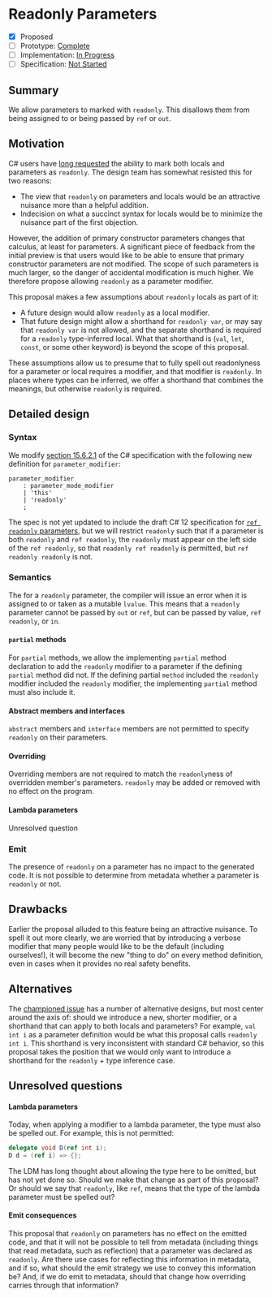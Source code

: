 # Readonly Parameters

* [x] Proposed
* [ ] Prototype: [Complete](https://github.com/PROTOTYPE_OWNER/roslyn/BRANCH_NAME)
* [ ] Implementation: [In Progress](https://github.com/dotnet/roslyn/BRANCH_NAME)
* [ ] Specification: [Not Started](pr/1)

## Summary
[summary]: #summary

We allow parameters to marked with `readonly`. This disallows them from being assigned to or being passed by `ref` or `out`.

## Motivation
[motivation]: #motivation

C# users have [long requested](https://github.com/dotnet/csharplang/issues/188) the ability to mark both locals and parameters as `readonly`. The design team has somewhat resisted this for two reasons:

* The view that `readonly` on parameters and locals would be an attractive nuisance more than a helpful addition.
* Indecision on what a succinct syntax for locals would be to minimize the nuisance part of the first objection.

However, the addition of primary constructor parameters changes that calculus, at least for parameters. A significant piece of feedback from the initial preview is that users would like to be able to
ensure that primary constructor parameters are not modified. The scope of such parameters is much larger, so the danger of accidental modification is much higher. We therefore propose allowing `readonly`
as a parameter modifier.

This proposal makes a few assumptions about `readonly` locals as part of it:

* A future design would allow `readonly` as a local modifier.
* That future design might allow a shorthand for `readonly var`, or may say that `readonly var` is not allowed, and the separate shorthand is required for a `readonly` type-inferred local. What that shorthand
  is (`val`, `let`, `const`, or some other keyword) is beyond the scope of this proposal.

These assumptions allow us to presume that to fully spell out readonlyness for a parameter or local requires a modifier, and that modifier is `readonly`. In places where types can be inferred, we offer a
shorthand that combines the meanings, but otherwise `readonly` is required.

## Detailed design
[design]: #detailed-design

### Syntax

We modify [section 15.6.2.1](https://github.com/dotnet/csharpstandard/blob/draft-v7/standard/classes.md#15621-general) of the C# specification with the following new definition for `parameter_modifier`:

```antlr
parameter_modifier
    : parameter_mode_modifier
    | 'this'
    | 'readonly'
    ;
```

The spec is not yet updated to include the draft C# 12 specification for [`ref readonly` parameters](https://github.com/dotnet/csharplang/blob/main/proposals/ref-readonly-parameters.md), but we will restrict
`readonly` such that if a parameter is both `readonly` and `ref readonly`, the `readonly` must appear on the left side of the `ref readonly`, so that `readonly ref readonly` is permitted, but `ref readonly readonly`
is not.

### Semantics

The for a `readonly` parameter, the compiler will issue an error when it is assigned to or taken as a mutable `lvalue`. This means that a `readonly` parameter cannot be passed by `out` or `ref`, but can be passed
by value, `ref readonly`, or `in`.

#### `partial` methods

For `partial` methods, we allow the implementing `partial` method declaration to add the `readonly` modifier to a parameter if the defining `partial` method did not. If the defining partial `method` included the
`readonly` modifier included the `readonly` modifier, the implementing `partial` method must also include it.

#### Abstract members and interfaces

`abstract` members and `interface` members are not permitted to specify `readonly` on their parameters.

#### Overriding

Overriding members are not required to match the `readonly`ness of overridden member's parameters. `readonly` may be added or removed with no effect on the program.

#### Lambda parameters

Unresolved question

### Emit

The presence of `readonly` on a parameter has no impact to the generated code. It is not possible to determine from metadata whether a parameter is `readonly` or not.

## Drawbacks
[drawbacks]: #drawbacks

Earlier the proposal alluded to this feature being an attractive nuisance. To spell it out more clearly, we are worried that by introducing a verbose modifier that many people would like to be the default (including ourselves!),
it will become the new "thing to do" on every method definition, even in cases when it provides no real safety benefits.

## Alternatives
[alternatives]: #alternatives

The [championed issue](https://github.com/dotnet/csharplang/blob/main/proposals/ref-readonly-parameters.md) has a number of alternative designs, but most center around the axis of: should we introduce a new, shorter modifier, or
a shorthand that can apply to both locals and parameters? For example, `val int i` as a parameter definition would be what this proposal calls `readonly int i`. This shorthand is very inconsistent with standard C# behavior, so
this proposal takes the position that we would only want to introduce a shorthand for the `readonly` + type inference case.

## Unresolved questions
[unresolved]: #unresolved-questions

#### Lambda parameters

Today, when applying a modifier to a lambda parameter, the type must also be spelled out. For example, this is not permitted:

```cs
delegate void D(ref int i);
D d = (ref i) => {};
```

The LDM has long thought about allowing the type here to be omitted, but has not yet done so. Should we make that change as part of this proposal? Or should we say that `readonly`, like `ref`, means that the type of the lambda
parameter must be spelled out?

#### Emit consequences

This proposal that `readonly` on parameters has no effect on the emitted code, and that it will not be possible to tell from metadata (including things that read metadata, such as reflection) that a parameter was declared as
`readonly`. Are there use cases for reflecting this information in metadata, and if so, what should the emit strategy we use to convey this information be? And, if we do emit to metadata, should that change how overriding
carries through that information?

